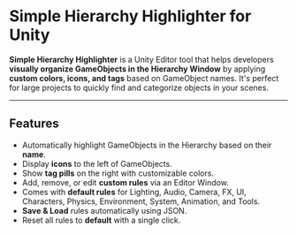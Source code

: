 # Simple Hierarchy Highlighter for Unity

**Simple Hierarchy Highlighter** is a Unity Editor tool that helps developers **visually organize GameObjects in the Hierarchy Window** by applying **custom colors, icons, and tags** based on GameObject names. It's perfect for large projects to quickly find and categorize objects in your scenes.

---

## Features

- Automatically highlight GameObjects in the Hierarchy based on their **name**.
- Display **icons** to the left of GameObjects.
- Show **tag pills** on the right with customizable colors.
- Add, remove, or edit **custom rules** via an Editor Window.
- Comes with **default rules** for Lighting, Audio, Camera, FX, UI, Characters, Physics, Environment, System, Animation, and Tools.
- **Save & Load** rules automatically using JSON.
- Reset all rules to **default** with a single click.
